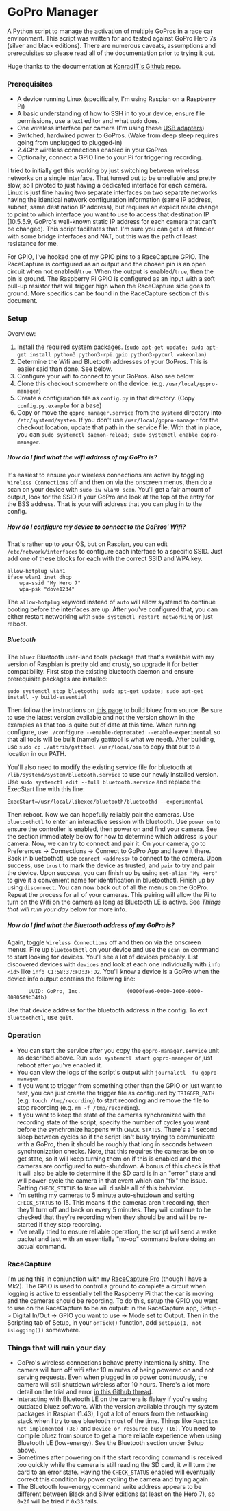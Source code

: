 # GoPro Manager

A Python script to manage the activation of multiple GoPros in a race car environment. This script was written for and tested against GoPro Hero 7s (silver and black editions). There are numerous caveats, assumptions and prerequisites so please read all of the documentation prior to trying it out.

Huge thanks to the documentation at [KonradIT's Github repo](https://github.com/KonradIT/goprowifihack).

### Prerequisites

- A device running Linux (specifically, I'm using Raspian on a Raspberry Pi)
- A basic understanding of how to SSH in to your device, ensure file permissions, use a text editor and what `sudo` does.
- One wireless interface per camera (I'm using these [USB adapters](https://www.amazon.com/gp/product/B00EQT0YK2))
- Switched, hardwired power to GoPros. (Wake from deep sleep requires going from unplugged to plugged-in)
- 2.4Ghz wireless connections enabled in your GoPros.
- Optionally, connect a GPIO line to your Pi for triggering recording.

I tried to initially get this working by just switching between wireless networks on a single interface. That turned out to be unreliable and pretty slow, so I pivoted to just having a dedicated interface for each camera. Linux is just fine having two separate interfaces on two separate networks having the identical network configuration information (same IP address, subnet, same destination IP address), but requires an explicit route change to point to which interface you want to use to access that destination IP (10.5.5.9, GoPro's well-known static IP address for each camera that can't be changed). This script facilitates that. I'm sure you can get a lot fancier with some bridge interfaces and NAT, but this was the path of least resistance for me.

For GPIO, I've hooked one of my GPIO pins to a RaceCapture GPIO. The RaceCapture is configured as an output and the chosen pin is an open circuit when not enabled/`true`. When the output is enabled/`true`, then the pin is ground. The Raspberry Pi GPIO is configured as an input with a soft pull-up resistor that will trigger high when the RaceCapture side goes to ground. More specifics can be found in the RaceCapture section of this document.

### Setup

Overview:

1. Install the required system packages. (`sudo apt-get update; sudo apt-get install python3 python3-rpi.gpio python3-pycurl wakeonlan`)
1. Determine the Wifi and Bluetooth addresses of your GoPros. This is easier said than done. See below.
1. Configure your wifi to connect to your GoPros. Also see below.
1. Clone this checkout somewhere on the device. (e.g. `/usr/local/gopro-manager`)
1. Create a configuration file as `config.py` in that directory. (Copy `config.py.example` for a base)
1. Copy or move the `gopro_manager.service` from the `systemd` directory into `/etc/systemd/system`. If you don't use `/usr/local/gopro-manager` for the checkout location, update that path in the service file. With that in place, you can `sudo systemctl daemon-reload; sudo systemctl enable gopro-manager`.

##### How do I find what the wifi address of my GoPro is?

It's easiest to ensure your wireless connections are active by toggling `Wireless Connections` off and then on via the onscreen menus, then do a scan on your device with `sudo iw wlan0 scan`. You'll get a fair amount of output, look for the SSID if your GoPro and look at the top of the entry for the BSS address. That is your wifi address that you can plug in to the config.

##### How do I configure my device to connect to the GoPros' Wifi?

That's rather up to your OS, but on Raspian, you can edit `/etc/network/interfaces` to configure each interface to a specific SSID. Just add one of these blocks for each with the correct SSID and WPA key.

```
allow-hotplug wlan1
iface wlan1 inet dhcp
	wpa-ssid "My Hero 7"
	wpa-psk "dove1234"
```

The `allow-hotplug` keyword instead of `auto` will allow systemd to continue booting before the interfaces are up. After you've configured that, you can either restart networking with `sudo systemctl restart networking` or just reboot.

##### Bluetooth

The `bluez` Bluetooth user-land tools package that that's available with my version of Raspbian is pretty old and crusty, so upgrade it for better compatibility. First stop the existing bluetooth daemon and ensure prerequisite packages are installed:

```
sudo systemctl stop bluetooth; sudo apt-get update; sudo apt-get install -y build-essential
```

Then follow the instructions on [this page](https://learn.adafruit.com/install-bluez-on-the-raspberry-pi/installation) to build bluez from source. Be sure to use the latest version available and not the version shown in the examples as that too is quite out of date at this time. When running configure, use `./configure --enable-deprecated --enable-experimental` so that all tools will be built (namely gatttool is what we need). After building, use `sudo cp ./attrib/gatttool /usr/local/bin` to copy that out to a location in our PATH.

You'll also need to modify the existing service file for bluetooth at `/lib/systemd/system/bluetooth.service` to use our newly installed version. Use `sudo systemctl edit --full bluetooth.service` and replace the ExecStart line with this line:

```
ExecStart=/usr/local/libexec/bluetooth/bluetoothd --experimental
```

Then reboot. Now we can hopefully reliably pair the cameras. Use `bluetoothctl` to enter an interactive session with bluetooth. Use `power on` to ensure the controller is enabled, then power on and find your camera. See the section immediately below for how to determine which address is your camera. Now, we can try to connect and pair it. On your camera, go to Preferences -> Connections -> Connect to GoPro App and leave it there. Back in bluetoothctl, use `connect <address>` to connect to the camera. Upon success, use `trust` to mark the device as trusted, and `pair` to try and pair the device. Upon success, you can finish up by using `set-alias "My Hero"` to give it a convenient name for identification in bluetoothctl. Finish up by using `disconnect`. You can now back out of all the menus on the GoPro. Repeat the process for all of your cameras. This pairing will allow the Pi to turn on the Wifi on the camera as long as Bluetooth LE is active. See *Things that will ruin your day* below for more info.

##### How do I find what the Bluetooth address of my GoPro is?

Again, toggle `Wireless Connections` off and then on via the onscreen menus. Fire up `bluetoothctl` on your device and use the `scan on` command to start looking for devices. You'll see a lot of devices probably. List discovered devices with `devices` and look at each one individually with `info <id>` like `info C1:58:37:FD:3F:D2`. You'll know a device is a GoPro when the device info output contains the following line:

```
       UUID: GoPro, Inc.               (0000fea6-0000-1000-8000-00805f9b34fb)
```

Use that device address for the bluetooth address in the config. To exit `bluetoothctl`, use `quit`.

### Operation

- You can start the service after you copy the `gopro-manager.service` unit as described above. Run `sudo systemctl start gopro-manager` or just reboot after you've enabled it.
- You can view the logs of the script's output with `journalctl -fu gopro-manager`
- If you want to trigger from something other than the GPIO or just want to test, you can just create the trigger file as configured by `TRIGGER_PATH` (e.g. `touch /tmp/recording`) to start recording and remove the file to stop recording (e.g. `rm -f /tmp/recording`).
- If you want to keep the state of the cameras synchronized with the recording state of the script, specify the number of cycles you want before the synchronize happens with `CHECK_STATUS`. There's a 1 second sleep between cycles so if the script isn't busy trying to communicate with a GoPro, then it should be roughly that long in seconds between synchronization checks. Note, that this requires the cameras be on to get state, so it will keep turning them on if this is enabled and the cameras are configured to auto-shutdown. A bonus of this check is that it will also be able to determine if the SD card is in an "error" state and will power-cycle the camera in that event which can "fix" the issue. Setting `CHECK_STATUS` to `None` will disable all of this behavior.
- I'm setting my cameras to 5 minute auto-shutdown and setting `CHECK_STATUS` to 15. This means if the cameras aren't recording, then they'll turn off and back on every 5 minutes. They will continue to be checked that they're recording when they should be and will be re-started if they stop recording.
- I've really tried to ensure reliable operation, the script will send a wake packet and test with an essentially "no-op" command before doing an actual command.

### RaceCapture

I'm using this in conjunction with my [RaceCapture Pro](https://wiki.autosportlabs.com/RaceCapture-Pro_MK3) (though I have a Mk2). The GPIO is used to control a ground to complete a circuit when logging is active to essentially tell the Raspberry Pi that the car is moving and the cameras should be recording. To do this, setup the GPIO you want to use on the RaceCapture to be an output: in the RaceCapture app, Setup -> Digital In/Out -> GPIO you want to use -> Mode set to Output. Then in the Scripting tab of Setup, in your `onTick()` function, add `setGpio(1, not isLogging())` somewhere.

### Things that will ruin your day

- GoPro's wireless connections behave pretty intentionally shitty. The camera will turn off wifi after 10 minutes of being powered on and not serving requests. Even when plugged in to power continuously, the camera will still shutdown wireless after 10 hours. There's a lot more detail on the trial and error [in this Github thread](https://github.com/KonradIT/goprowifihack/issues/101#issuecomment-493446712).
- Interacting with Bluetooth LE on the camera is flakey if you're using outdated bluez software. With the version available through my system packages in Raspian (1.43), I got a lot of errors from the networking stack when I try to use bluetooth most of the time. Things like `Function not implemented (38)` and `Device or resource busy (16)`. You need to compile bluez from source to get a more reliable experience when using Bluetooth LE (low-energy). See the Bluetooth section under Setup above.
- Sometimes after powering on if the start recording command is received too quickly while the camera is still reading the SD card, it will turn the card to an error state. Having the `CHECK_STATUS` enabled will eventually correct this condition by power cycling the camera and trying again.
- The Bluetooth low-energy command write address appears to be different between Black and Silver editions (at least on the Hero 7), so `0x2f` will be tried if `0x33` fails.
